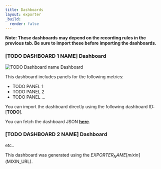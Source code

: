 ```yaml
---
title: Dashboards
layout: exporter
_build:
  render: false
---
```

**Note: These dashboards may depend on the recording rules in the previous tab. Be sure to import these before importing the dashboards.**

### [TODO DASHBOARD 1 NAME] Dashboard

![TODO Dashboard name Dashboard](/api/dashboards/TODO/images/TODO/image) 

This dashboard includes panels for the following metrics:

- TODO PANEL 1
- TODO PANEL 2
- TODO PANEL ...

You can import the dashboard directly using the following dashboard ID: [**TODO**].

You can fetch the dashboard JSON [**here**](/api/dashboards/TODO/revisions/1/download). 

### [TODO DASHBOARD 2 NAME] Dashboard

etc..


This dashboard was generated using the $EXPORTER_NAME [mixin]($MIXIN_URL).